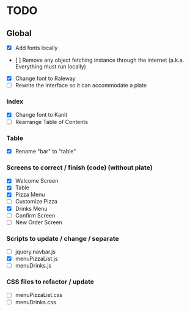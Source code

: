 # TODO

## Global
* [x] Add fonts locally
* [ ] Remove any object fetching instance through the internet (a.k.a. Everything must run locally)
* [X] Change font to Raleway
* [ ] Rewrite the interface so it can accommodate a plate

### Index
* [X] Change font to Kanit
* [ ] Rearrange Table of Contents

### Table
* [x] Rename "bar" to "table"

### Screens to correct / finish (code) (without plate)
* [x] Welcome Screen
* [x] Table
* [x] Pizza Menu
* [ ] Customize Pizza
* [x] Drinks Menu
* [ ] Confirm Screen
* [ ] New Order Screen

### Scripts to update / change / separate
* [ ] jquery.navbar.js
* [x] menuPizzaList.js
* [ ] menuDrinks.js

### CSS files to refactor / update
* [ ] menuPizzaList.css
* [ ] menuDrinks.css

